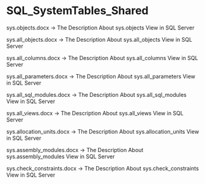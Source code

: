 # SQL_SystemTables_Shared
sys.objects.docx -> The Description About sys.objects View in SQL Server

sys.all_objects.docx -> The Description About sys.all_objects View in SQL Server

sys.all_columns.docx -> The Description About sys.all_columns View in SQL Server

sys.all_parameters.docx -> The Description About sys.all_parameters View in SQL Server

sys.all_sql_modules.docx -> The Description About sys.all_sql_modules View in SQL Server

sys.all_views.docx -> The Description About sys.all_views View in SQL Server

sys.allocation_units.docx -> The Description About sys.allocation_units View in SQL Server

sys.assembly_modules.docx -> The Description About sys.assembly_modules View in SQL Server

sys.check_constraints.docx -> The Description About sys.check_constraints View in SQL Server
